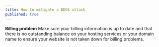 ```yaml
---
title: How to mitigate a DDOS attack
published: true
---
```

**Billing problem**
Make sure your billing information is up to date and that there is no outstanding balance on your hosting services or your domain name to ensure your website is not taken down for billing problems.